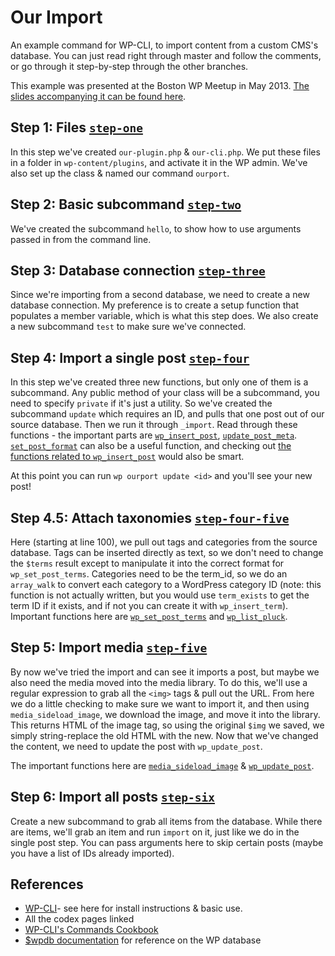 # Our Import

An example command for WP-CLI, to import content from a custom CMS's database. You can just read right through master and follow the comments, or go through it step-by-step through the other branches.

This example was presented at the Boston WP Meetup in May 2013. [The slides accompanying it can be found here](http://redradar.net/slides/wp-cli/).

## Step 1: Files [`step-one`](https://github.com/ryelle/our-import-example/tree/step-one)
In this step we've created `our-plugin.php` & `our-cli.php`. We put these files in a folder in `wp-content/plugins`, and activate it in the WP admin. We've also set up the class & named our command `ourport`.


## Step 2: Basic subcommand [`step-two`](https://github.com/ryelle/our-import-example/blob/step-two/our-cli.php)
We've created the subcommand `hello`, to show how to use arguments passed in from the command line.


## Step 3: Database connection [`step-three`](https://github.com/ryelle/our-import-example/blob/step-three/our-cli.php)
Since we're importing from a second database, we need to create a new database connection. My preference is to create a setup function that populates a member variable, which is what this step does. We also create a new subcommand `test` to make sure we've connected.


## Step 4: Import a single post [`step-four`](https://github.com/ryelle/our-import-example/blob/step-four/our-cli.php)
In this step we've created three new functions, but only one of them is a subcommand. Any public method of your class will be a subcommand, you need to specify `private` if it's just a utility. So we've created the subcommand `update` which requires an ID, and pulls that one post out of our source database. Then we run it through `_import`. Read through these functions - the important parts are [`wp_insert_post`](http://codex.wordpress.org/Function_Reference/wp_insert_post), [`update_post_meta`](http://codex.wordpress.org/Function_Reference/update_post_meta). [`set_post_format`](http://codex.wordpress.org/Function_Reference/set_post_format) can also be a useful function, and checking out [the functions related to `wp_insert_post`](http://codex.wordpress.org/Function_Reference/wp_insert_post#Related) would also be smart.

At this point you can run `wp ourport update <id>` and you'll see your new post!


## Step 4.5: Attach taxonomies [`step-four-five`](https://github.com/ryelle/our-import-example/blob/step-four-five/our-cli.php)
Here (starting at line 100), we pull out tags and categories from the source database. Tags can be inserted directly as text, so we don't need to change the `$terms` result except to manipulate it into the correct format for `wp_set_post_terms`. Categories need to be the term_id, so we do an `array_walk` to convert each category to a WordPress category ID (note: this function is not actually written, but you would use `term_exists` to get the term ID if it exists, and if not you can create it with `wp_insert_term`). Important functions here are [`wp_set_post_terms`](http://codex.wordpress.org/Function_Reference/wp_set_post_terms) and [`wp_list_pluck`](http://codex.wordpress.org/Function_Reference/wp_list_pluck).


## Step 5: Import media [`step-five`](https://github.com/ryelle/our-import-example/blob/step-five/our-cli.php)
By now we've tried the import and can see it imports a post, but maybe we also need the media moved into the media library. To do this, we'll use a regular expression to grab all the `<img>` tags & pull out the URL. From here we do a little checking to make sure we want to import it, and then using `media_sideload_image`, we download the image, and move it into the library. This returns HTML of the image tag, so using the original `$img` we saved, we simply string-replace the old HTML with the new. Now that we've changed the content, we need to update the post with `wp_update_post`.

The important functions here are [`media_sideload_image`](http://codex.wordpress.org/Function_Reference/media_sideload_image) & [`wp_update_post`](http://codex.wordpress.org/Function_Reference/wp_update_post).


## Step 6: Import all posts [`step-six`](https://github.com/ryelle/our-import-example/blob/step-six/our-cli.php)
Create a new subcommand to grab all items from the database. While there are items, we'll grab an item and run `import` on it, just like we do in the single post step. You can pass arguments here to skip certain posts (maybe you have a list of IDs already imported).


## References
- [WP-CLI](http://wp-cli.org/)- see here for install instructions & basic use.
- All the codex pages linked
- [WP-CLI's Commands Cookbook](https://github.com/wp-cli/wp-cli/wiki/Commands-Cookbook)
- [$wpdb documentation](http://codex.wordpress.org/Class_Reference/wpdb) for reference on the WP database
